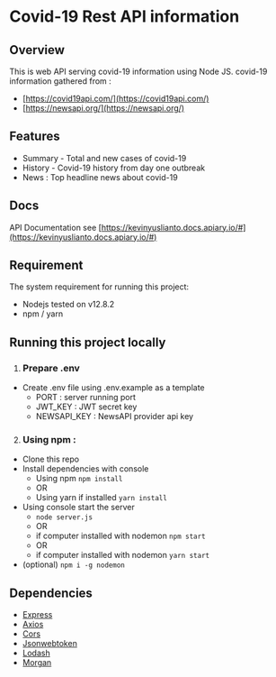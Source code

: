 # Covid-19 Rest API information

## Overview
This is web API serving covid-19 information using Node JS. covid-19 information gathered from :
- [https://covid19api.com/](https://covid19api.com/)
- [https://newsapi.org/](https://newsapi.org/)

## Features
- Summary - Total and new cases of covid-19
- History - Covid-19 history from day one outbreak
- News : Top headline news about covid-19

## Docs
API Documentation see [https://kevinyuslianto.docs.apiary.io/#](https://kevinyuslianto.docs.apiary.io/#)

## Requirement
The system requirement for running this project:
- Nodejs tested on v12.8.2
- npm / yarn

## Running this project locally
1. ### Prepare .env
- Create .env file using .env.example as a template
  - PORT : server running port
  - JWT_KEY : JWT secret key
  - NEWSAPI_KEY : NewsAPI provider api key
2. ### Using npm :
- Clone this repo
- Install dependencies with console
  - Using npm ```npm install```
  - OR
  - Using yarn if installed ```yarn install```
- Using console start the server
  - ``` node server.js ```
  - OR
  - if computer installed with nodemon ``` npm start ```
  - OR
  - if computer installed with nodemon ``` yarn start ```
- (optional) ```npm i -g nodemon ```

## Dependencies
- [Express](https://github.com/expressjs/express)
- [Axios](https://github.com/axios/axios)
- [Cors](https://github.com/expressjs/cors)
- [Jsonwebtoken](https://jwt.io/)
- [Lodash](https://github.com/lodash/lodash)
- [Morgan](https://github.com/expressjs/morgan)

